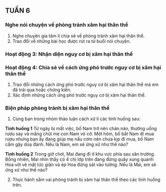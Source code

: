 ## TUẦN 6

### Nghe nói chuyện về phòng tránh xâm hại thân thể
1. Nghe chuyên gia tâm lí chia sẻ về phòng tránh xâm hại thân thể.
2. Trao đổi về những bài học được rút ra từ buổi nói chuyện.

### Hoạt động 3: Nhận diện nguy cơ bị xâm hại thân thể

### Hoạt động 4: Chia sẻ về cách ứng phó trước nguy cơ bị xâm hại thân thể
1. Trao đổi những cách ứng phó trước nguy cơ bị xâm hại thân thể mà em đã trải qua hoặc chứng kiến.
2. Xác định những cách ứng phó trước nguy cơ bị xâm hại thân thể.

### Biện pháp phòng tránh bị xâm hại thân thể
1. Cùng bạn trong nhóm thảo luận cách xử lí các tình huống sau:

**Tình huống 1**
Từ ngày bị mất việc, bố Nam trở nên chán nản, thường uống rượu say và mắng chửi mẹ con Nam vô cớ. Một hôm, bố bắt Nam đi mua rượu nhưng bạn ấy đang giúp mẹ nấu cơm nên chưa kịp đi mua, bố Nam cầm gậy doạ đánh.
Nếu là Nam, em sẽ ứng xử như thế nào?

**Tình huống 2**
Trong giờ chơi, Mai đang đi ở khu vực phía sau sân trường. Bỗng nhiên, Mai nhìn thấy có 4 chị lớp trên đang đứng quây xung quanh Hoa với vẻ mặt tức giận và ép Hoa đứng sát vào tường.
Nếu là Mai, em sẽ ứng xử như thế nào?

2. Thực hành sắm vai phòng tránh bị xâm hại thân thể theo các tình huống trên.
